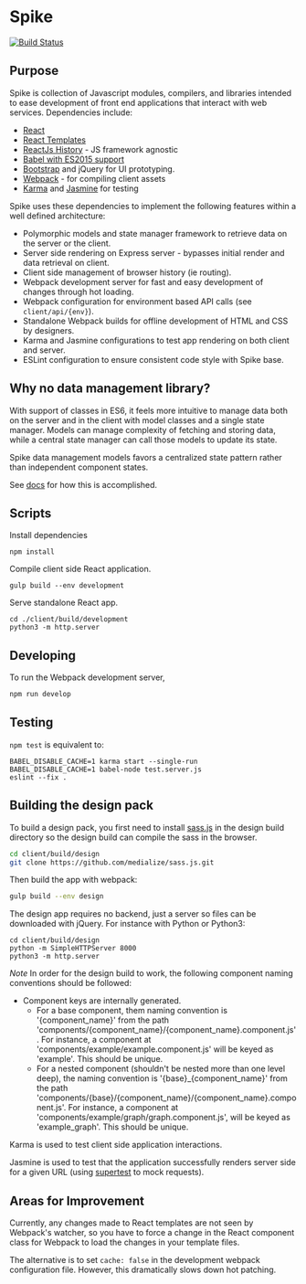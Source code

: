 # Spike

[![Build Status](https://travis-ci.org/AnalyticsFire/spike.svg?branch=master)](https://travis-ci.org/AnalyticsFire/spike)

## Purpose

Spike is collection of Javascript modules, compilers, and libraries intended to ease development of front end applications that interact with web services. Dependencies include:
- [React](https://facebook.github.io/react/)
- [React Templates](http://wix.github.io/react-templates/)
- [ReactJs History](https://github.com/mjackson/history) - JS framework agnostic
- [Babel with ES2015 support](https://babeljs.io/docs/learn-es2015/)
- [Bootstrap](http://getbootstrap.com/) and jQuery for UI prototyping.
- [Webpack](https://webpack.github.io/) - for compiling client assets
- [Karma](https://karma-runner.github.io/0.13/index.html) and [Jasmine](http://jasmine.github.io/) for testing

Spike uses these dependencies to implement the following features within a well defined architecture:
- Polymorphic models and state manager framework to retrieve data on the server or the client.
- Server side rendering on Express server - bypasses initial render and data retrieval on client.
- Client side management of browser history (ie routing).
- Webpack development server for fast and easy development of changes through hot loading.
- Webpack configuration for environment based API calls (see `client/api/{env}`).
- Standalone Webpack builds for offline development of HTML and CSS by designers.
- Karma and Jasmine configurations to test app rendering on both client and server.
- ESLint configuration to ensure consistent code style with Spike base.

## Why no data management library?

With support of classes in ES6, it feels more intuitive to manage data both on the server and in the client with model classes and a single state manager. Models can manage complexity of fetching and storing data, while a central state manager can call those models to update its state.

Spike data management models favors a centralized state pattern rather than independent component states.

See [docs](docs) for how this is accomplished.

## Scripts

Install dependencies
```
npm install
```

Compile client side React application.
```
gulp build --env development
```

Serve standalone React app.
```
cd ./client/build/development
python3 -m http.server
```

## Developing

To run the Webpack development server,

```sh
npm run develop
```

## Testing

`npm test` is equivalent to:

```
BABEL_DISABLE_CACHE=1 karma start --single-run
BABEL_DISABLE_CACHE=1 babel-node test.server.js
eslint --fix .
```
## Building the design pack

To build a design pack, you first need to install [sass.js](https://github.com/medialize/sass.js/) in the design build directory so the design build can compile the sass in the browser.

```sh
cd client/build/design
git clone https://github.com/medialize/sass.js.git
```

Then build the app with webpack:

```sh
gulp build --env design
```

The design app requires no backend, just a server so files can be downloaded with jQuery. For instance with Python or Python3:

```
cd client/build/design
python -m SimpleHTTPServer 8000
python3 -m http.server
```

*Note*
In order for the design build to work, the following component naming conventions should be followed:
- Component keys are internally generated.
  - For a base component, them naming convention is '{component_name}' from the path 'components/{component_name}/{component_name}.component.js'. For instance, a component at 'components/example/example.component.js' will be keyed as 'example'. This should be unique.
  - For a nested component (shouldn't be nested more than one level deep), the naming convention is '{base}_{component_name}' from the path 'components/{base}/{component_name}/{component_name}.component.js'. For instance, a component at 'components/example/graph/graph.component.js', will be keyed as 'example_graph'. This should be unique.

Karma is used to test client side application interactions.

Jasmine is used to test that the application successfully renders server side for a given URL (using [supertest](https://github.com/visionmedia/supertest) to mock requests).

## Areas for Improvement

Currently, any changes made to React templates are not seen by Webpack's watcher, so you have to force a change in the React component class for Webpack to load the changes in your template files.

The alternative is to set `cache: false` in the development webpack configuration file. However, this dramatically slows down hot patching.


